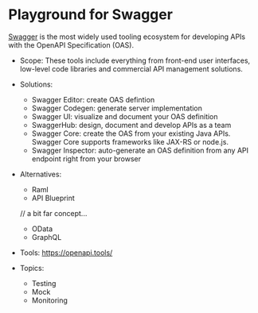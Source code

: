 # Playground for Swagger

[Swagger](https://swagger.io/tools/open-source/getting-started/) is the most widely used tooling ecosystem for developing APIs with the OpenAPI Specification (OAS).

* Scope: These tools include everything from front-end user interfaces, low-level code libraries and commercial API management solutions.

* Solutions:

  * Swagger Editor: create OAS defintion
  * Swagger Codegen: generate server implementation
  * Swagger UI: visualize and document your OAS definition
  * SwaggerHub: design, document and develop APIs as a team
  * Swagger Core: create the OAS from your existing Java APIs. Swagger Core supports frameworks like JAX-RS or node.js.
  * Swagger Inspector: auto-generate an OAS definition from any API endpoint right from your browser

* Alternatives:
  * Raml
  * API Blueprint

  // a bit far concept...
  * OData
  * GraphQL

* Tools:
  <https://openapi.tools/>

* Topics:
  * Testing
  * Mock
  * Monitoring

